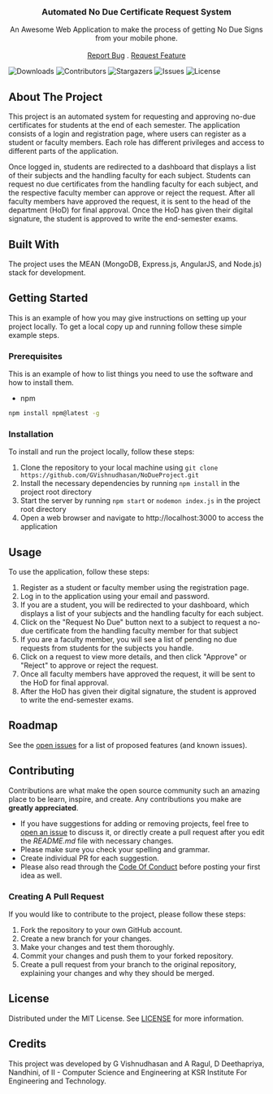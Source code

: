 <br/>
<p align="center">
  <h3 align="center">Automated No Due Certificate Request System</h3>

  <p align="center">
    An Awesome Web Application to make the process of getting No Due Signs from your mobile phone.
    <br/>
    <br/>
    <a href="https://github.com/GVishnudhasan/NoDueProject/issues">Report Bug</a>
    .
    <a href="https://github.com/GVishnudhasan/NoDueProject/issues">Request Feature</a>
  </p>
</p>

![Downloads](https://img.shields.io/github/downloads/GVishnudhasan/NoDueProject/total) ![Contributors](https://img.shields.io/github/contributors/GVishnudhasan/NoDueProject?color=dark-green) ![Stargazers](https://img.shields.io/github/stars/GVishnudhasan/NoDueProject?style=social) ![Issues](https://img.shields.io/github/issues/GVishnudhasan/NoDueProject) ![License](https://img.shields.io/github/license/GVishnudhasan/NoDueProject) 

## About The Project

This project is an automated system for requesting and approving no-due certificates for students at the end of each semester. The application consists of a login and registration page, where users can register as a student or faculty members. Each role has different privileges and access to different parts of the application.

Once logged in, students are redirected to a dashboard that displays a list of their subjects and the handling faculty for each subject. Students can request no due certificates from the handling faculty for each subject, and the respective faculty member can approve or reject the request. After all faculty members have approved the request, it is sent to the head of the department (HoD) for final approval. Once the HoD has given their digital signature, the student is approved to write the end-semester exams.

## Built With

The project uses the MEAN (MongoDB, Express.js, AngularJS, and Node.js) stack for development.

## Getting Started

This is an example of how you may give instructions on setting up your project locally.
To get a local copy up and running follow these simple example steps.

### Prerequisites

This is an example of how to list things you need to use the software and how to install them.

* npm

```sh
npm install npm@latest -g
```

### Installation

To install and run the project locally, follow these steps:

1. Clone the repository to your local machine using 
`git clone https://github.com/GVishnudhasan/NoDueProject.git`
2. Install the necessary dependencies by running `npm install` in the project root directory
3. Start the server by running `npm start` or `nodemon index.js` in the project root directory
4. Open a web browser and navigate to http://localhost:3000 to access the application

## Usage

To use the application, follow these steps:

1. Register as a student or faculty member using the registration page.
2. Log in to the application using your email and password.
3. If you are a student, you will be redirected to your dashboard, which displays a list of your subjects and the handling faculty for each subject.
4. Click on the "Request No Due" button next to a subject to request a no-due certificate from the handling faculty member for that subject
5. If you are a faculty member, you will see a list of pending no due requests from students for the subjects you handle.
6. Click on a request to view more details, and then click "Approve" or "Reject" to approve or reject the request.
7. Once all faculty members have approved the request, it will be sent to the HoD for final approval.
8. After the HoD has given their digital signature, the student is approved to write the end-semester exams.

## Roadmap

See the [open issues](https://github.com/GVishnudhasan/NoDueProject/issues) for a list of proposed features (and known issues).

## Contributing

Contributions are what make the open source community such an amazing place to be learn, inspire, and create. Any contributions you make are **greatly appreciated**.
* If you have suggestions for adding or removing projects, feel free to [open an issue](https://github.com/GVishnudhasan/NoDueProject/issues/new) to discuss it, or directly create a pull request after you edit the *README.md* file with necessary changes.
* Please make sure you check your spelling and grammar.
* Create individual PR for each suggestion.
* Please also read through the [Code Of Conduct](https://github.com/GVishnudhasan/NoDueProject/blob/main/CODE_OF_CONDUCT.md) before posting your first idea as well.

### Creating A Pull Request

If you would like to contribute to the project, please follow these steps:

1. Fork the repository to your own GitHub account.
2. Create a new branch for your changes.
3. Make your changes and test them thoroughly.
4. Commit your changes and push them to your forked repository.
5. Create a pull request from your branch to the original repository, explaining your changes and why they should be merged.

## License

Distributed under the MIT License. See [LICENSE](https://github.com/GVishnudhasan/NoDueProject/blob/main/LICENSE.md) for more information.

## Credits
This project was developed by G Vishnudhasan and A Ragul, D Deethapriya, Nandhini, of II - Computer Science and Engineering at KSR Institute For Engineering and Technology.

